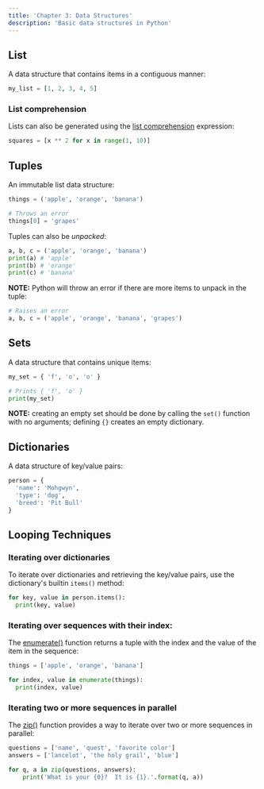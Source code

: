 ```yaml
---
title: 'Chapter 3: Data Structures'
description: 'Basic data structures in Python'
---
```


## List

A data structure that contains items in a contiguous manner:

```py
my_list = [1, 2, 3, 4, 5]
```

### List comprehension

Lists can also be generated using the [list comprehension](https://docs.python.org/3/tutorial/datastructures.html#list-comprehensions) expression:

```py
squares = [x ** 2 for x in range(1, 10)]
```

## Tuples

An immutable list data structure:

```py
things = ('apple', 'orange', 'banana')

# Throws an error
things[0] = 'grapes'
```

Tuples can also be *unpacked*:

```py
a, b, c = ('apple', 'orange', 'banana')
print(a) # 'apple'
print(b) # 'orange'
print(c) # 'banana'
```

**NOTE:** Python will throw an error if there are more items to unpack in 
the tuple:

```py
# Raises an error
a, b, c = ('apple', 'orange', 'banana', 'grapes')
```

## Sets

A data structure that contains unique items:

```py
my_set = { 'f', 'o', 'o' }

# Prints { 'f', 'o' }
print(my_set)
```

**NOTE:** creating an empty set should be done by calling the `set()` function 
with no arguments; defining `{}` creates an empty dictionary.

## Dictionaries

A data structure of key/value pairs:

```py
person = {
  'name': 'Mohgwyn',
  'type': 'dog',
  'breed': 'Pit Bull'
}
```

## Looping Techniques

### Iterating over dictionaries

To iterate over dictionaries and retrieving the key/value pairs, use the dictionary's 
builtin `items()` method:

```py
for key, value in person.items():
  print(key, value)
```

### Iterating over sequences with their index:

The [enumerate()](https://docs.python.org/3/library/functions.html#enumerate) function returns a tuple with the index and the value of the item in 
the sequence:

```py
things = ['apple', 'orange', 'banana']

for index, value in enumerate(things):
  print(index, value)
```

### Iterating two or more sequences in parallel

The [zip()](https://docs.python.org/3/library/functions.html#zip) function provides a way to iterate over two or more sequences in parallel:

```py
questions = ['name', 'quest', 'favorite color']
answers = ['lancelot', 'the holy grail', 'blue']

for q, a in zip(questions, answers):
    print('What is your {0}?  It is {1}.'.format(q, a))
```
